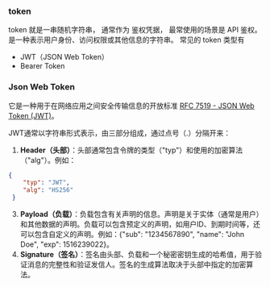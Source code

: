 

### token
token 就是一串随机字符串， 通常作为 鉴权凭据， 最常使用的场景是 API 鉴权。是一种表示用户身份、访问权限或其他信息的字符串。 常见的 token 类型有 
- JWT（JSON Web Token）
- Bearer Token 

### Json Web Token
它是一种用于在网络应用之间安全传输信息的开放标准 [RFC 7519 - JSON Web Token (JWT)](https://datatracker.ietf.org/doc/html/rfc7519)。

JWT通常以字符串形式表示，由三部分组成，通过点号（.）分隔开来：

1. **Header（头部）**：头部通常包含令牌的类型（"typ"）和使用的加密算法（"alg"）。例如：
```json
{
	"typ": "JWT", 
	"alg": "HS256"
 }

```

3. **Payload（负载）**：负载包含有关声明的信息。声明是关于实体（通常是用户）和其他数据的声明。负载可以包含预定义的声明，如用户ID、到期时间等，还可以包含自定义的声明。例如：{"sub": "1234567890", "name": "John Doe", "exp": 1516239022}。
4. **Signature（签名）**：签名由头部、负载和一个秘密密钥生成的哈希值，用于验证消息的完整性和验证发信人。签名的生成算法取决于头部中指定的加密算法。